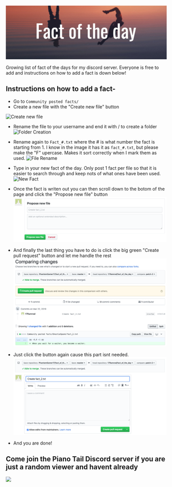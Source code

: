 ![Fact of the Day](/images/fact_of_the_day.png)

Growing list of fact of the days for my discord server.
Everyone is free to add and instructions on how to add a fact is down below!

## Instructions on how to add a fact-

- Go to ```Community posted facts/```
- Create a new file with the "Create new file" button

![Create new file](/images/create_new_file.png)
- Rename the file to your username and end it with / to create a folder
![Folder Creation](/images/folder_creation.png)

- Rename again to `Fact_#.txt` where the # is what number the fact is starting from 1. I know in the image it has it as `fact_#.txt`, but please make the "F" upercase. Makes it sort correctly when I mark them as used.
![File Rename](/images/file_rename.png)
- Type in your new fact of the day. Only post 1 fact per file so that it is easier to search through and keep nots of what ones have been used.
![New Fact](/images/new_fact.png)

- Once the fact is writen out you can then scroll down to the botom of the page and click the "Propose new file" button
![Propose new file](/images/propose_new_file.png)

- And finally the last thing you have to do is click the big green "Create pull request" button and let me handle the rest
![Create pull request](/images/create_pull_request.png)

- Just click the button again cause this part isnt needed.
![Create pull request again](/images/create_pull_request_again.png)

- And you are done!

## Come join the Piano Tail Discord server if you are just a random viewer and havent already
[![](https://discordapp.com/api/guilds/482975052355338252/embed.png?style=banner1)](https://discord.gg/ec4xmWM)
